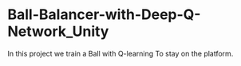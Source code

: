 # Ball-Balancer-with-Deep-Q-Network_Unity
In this project we train a Ball with Q-learning To stay on the platform.
